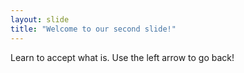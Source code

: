 ```yaml
---
layout: slide
title: "Welcome to our second slide!"
---
```

Learn to accept what is.
Use the left arrow to go back!
